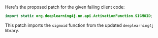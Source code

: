 Here's the proposed patch for the given failing client code:

```java
import static org.deeplearning4j.nn.api.ActivationFunction.SIGMOID;
```

This patch imports the `sigmoid` function from the updated `deeplearning4j` library.